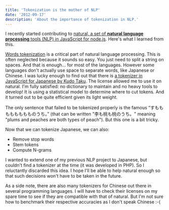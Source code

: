 ```yaml
---
title: 'Tokenization is the mother of NLP'
date: '2012-09-17'
description: 'About the importance of tokenization in NLP.'
---
```


I recently started contributing to [natural, a set of **natural language processing** tools (NLP) in JavaScript for node.js](https://github.com/NaturalNode/natural). Here's what I learned from this.

[Words tokenization](http://en.wikipedia.org/wiki/Tokenization) is a critical part of natural language processing. This is often neglected because it sounds so easy. You just need to split a string on spaces.
And that is enough... for most of the languages. However some languages don't actually use space to separate words, like Japanese or Chinese.
I was lucky enough to find out that there is [a tokenizer in JavaScript for Japanese by Kudo Taku](http://chasen.org/~taku/software/TinySegmenter/). The license allowed me to use it on natural. I'm fully satisfied: no dictionary to maintain and no heavy tools to develop! It is using a statistical model to determine where to cut tokens. And it turned out to be quite efficient given its light weight.

The only sentence that failed to be tokenized properly is the famous “すもももももももものうち。” (that can be written "李も桃も桃のうち。" meaning "plums and peaches are both types of peach"). But this one is a bit tricky.

Now that we can tokenize Japanese, we can also:

- Remove stop words
- Stem tokens
- Compute N-grams

I wanted to extend one of my previous NLP project to Japanese, but couldn't find a tokenizer at the time (it was developed in PHP). So I reluctantly discarded this idea. I hope I'll be able to help natural enough so that such decisions won't have to be taken in the future.

As a side note, there are also many tokenizers for Chinese out there in several programming languages. I will have to check their licenses on my spare time to see if they are compatible with that of natural. But I'm not sure how to benchmark their respective accuracies as I don't speak Chinese :-(
